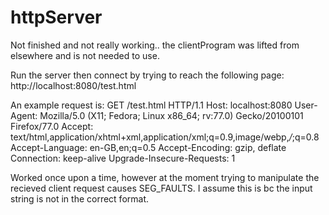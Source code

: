 # httpServer

Not finished and not really working.. the clientProgram was lifted from elsewhere and is not needed to use.

Run the server then connect by trying to reach the following page:
  http://localhost:8080/test.html

An example request is:
  GET /test.html HTTP/1.1
  Host: localhost:8080
  User-Agent: Mozilla/5.0 (X11; Fedora; Linux x86_64; rv:77.0) Gecko/20100101 Firefox/77.0
  Accept: text/html,application/xhtml+xml,application/xml;q=0.9,image/webp,*/*;q=0.8
  Accept-Language: en-GB,en;q=0.5
  Accept-Encoding: gzip, deflate
  Connection: keep-alive
  Upgrade-Insecure-Requests: 1
  
Worked once upon a time, however at the moment trying to manipulate the recieved client request causes SEG_FAULTS. I assume this is bc the input string is not in the correct format.
